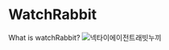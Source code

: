# WatchRabbit

What is watchRabbit?
![넥타이에이전트래빗누끼](https://user-images.githubusercontent.com/82367051/177286965-1cd58ab5-2f5b-404f-a680-5990d60c7b45.png)
